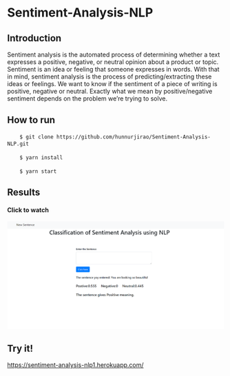 # Sentiment-Analysis-NLP

## Introduction
Sentiment analysis is the automated process of determining whether a text expresses a positive, negative, or neutral opinion about a product or topic. Sentiment is an idea or feeling that someone expresses in words. With that in mind, sentiment analysis is the process of predicting/extracting these ideas or feelings. We want to know if the sentiment of a piece of writing is positive, negative or neutral. Exactly what we mean by positive/negative sentiment depends on the problem we’re trying to solve.

## How to run
````
    $ git clone https://github.com/hunnurjirao/Sentiment-Analysis-NLP.git
    
    $ yarn install
    
    $ yarn start
````
## Results
#### Click to watch 
[![Sentiment Analysis Results Video](Images/sent-1.png)](https://youtu.be/Y37jlevVBH0 "Sentiment Analysis - Click to Watch!")
 
## Try it!
https://sentiment-analysis-nlp1.herokuapp.com/
